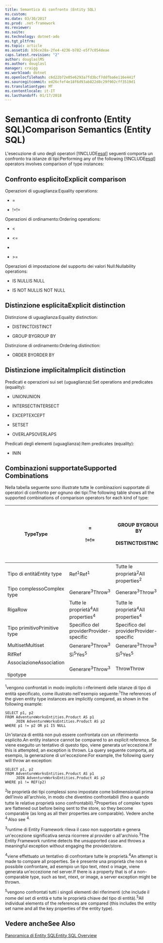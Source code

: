 ```yaml
---
title: Semantica di confronto (Entity SQL)
ms.custom: 
ms.date: 03/30/2017
ms.prod: .net-framework
ms.reviewer: 
ms.suite: 
ms.technology: dotnet-ado
ms.tgt_pltfrm: 
ms.topic: article
ms.assetid: b36ce28a-2fe4-4236-b782-e5f7c054deae
caps.latest.revision: "2"
author: douglaslMS
ms.author: douglasl
manager: craigg
ms.workload: dotnet
ms.openlocfilehash: c6d22b72e05e6293a7fd3bcf7ddfba6e116e441f
ms.sourcegitcommit: ed26cfef4e18f6d93ab822d8c29f902cff3519d1
ms.translationtype: MT
ms.contentlocale: it-IT
ms.lasthandoff: 01/17/2018
---
```

# <a name="comparison-semantics-entity-sql"></a><span data-ttu-id="ea086-102">Semantica di confronto (Entity SQL)</span><span class="sxs-lookup"><span data-stu-id="ea086-102">Comparison Semantics (Entity SQL)</span></span>
<span data-ttu-id="ea086-103">L'esecuzione di uno degli operatori [!INCLUDE[esql](../../../../../../includes/esql-md.md)] seguenti comporta un confronto tra istanze di tipi:</span><span class="sxs-lookup"><span data-stu-id="ea086-103">Performing any of the following [!INCLUDE[esql](../../../../../../includes/esql-md.md)] operators involves comparison of type instances:</span></span>  
  
## <a name="explicit-comparison"></a><span data-ttu-id="ea086-104">Confronto esplicito</span><span class="sxs-lookup"><span data-stu-id="ea086-104">Explicit comparison</span></span>  
 <span data-ttu-id="ea086-105">Operazioni di uguaglianza:</span><span class="sxs-lookup"><span data-stu-id="ea086-105">Equality operations:</span></span>  
  
-   =  
  
-   <span data-ttu-id="ea086-106">!=</span><span class="sxs-lookup"><span data-stu-id="ea086-106">!=</span></span>  
  
 <span data-ttu-id="ea086-107">Operazioni di ordinamento:</span><span class="sxs-lookup"><span data-stu-id="ea086-107">Ordering operations:</span></span>  
  
-   <  
  
-   \<=  
  
-   >  
  
-   \>=  
  
 <span data-ttu-id="ea086-108">Operazioni di impostazione del supporto dei valori Null:</span><span class="sxs-lookup"><span data-stu-id="ea086-108">Nullability operations:</span></span>  
  
-   <span data-ttu-id="ea086-109">IS NULL</span><span class="sxs-lookup"><span data-stu-id="ea086-109">IS NULL</span></span>  
  
-   <span data-ttu-id="ea086-110">IS NOT NULL</span><span class="sxs-lookup"><span data-stu-id="ea086-110">IS NOT NULL</span></span>  
  
## <a name="explicit-distinction"></a><span data-ttu-id="ea086-111">Distinzione esplicita</span><span class="sxs-lookup"><span data-stu-id="ea086-111">Explicit distinction</span></span>  
 <span data-ttu-id="ea086-112">Distinzione di uguaglianza:</span><span class="sxs-lookup"><span data-stu-id="ea086-112">Equality distinction:</span></span>  
  
-   <span data-ttu-id="ea086-113">DISTINCT</span><span class="sxs-lookup"><span data-stu-id="ea086-113">DISTINCT</span></span>  
  
-   <span data-ttu-id="ea086-114">GROUP BY</span><span class="sxs-lookup"><span data-stu-id="ea086-114">GROUP BY</span></span>  
  
 <span data-ttu-id="ea086-115">Distinzione di ordinamento:</span><span class="sxs-lookup"><span data-stu-id="ea086-115">Ordering distinction:</span></span>  
  
-   <span data-ttu-id="ea086-116">ORDER BY</span><span class="sxs-lookup"><span data-stu-id="ea086-116">ORDER BY</span></span>  
  
## <a name="implicit-distinction"></a><span data-ttu-id="ea086-117">Distinzione implicita</span><span class="sxs-lookup"><span data-stu-id="ea086-117">Implicit distinction</span></span>  
 <span data-ttu-id="ea086-118">Predicati e operazioni sui set (uguaglianza):</span><span class="sxs-lookup"><span data-stu-id="ea086-118">Set operations and predicates (equality):</span></span>  
  
-   <span data-ttu-id="ea086-119">UNION</span><span class="sxs-lookup"><span data-stu-id="ea086-119">UNION</span></span>  
  
-   <span data-ttu-id="ea086-120">INTERSECT</span><span class="sxs-lookup"><span data-stu-id="ea086-120">INTERSECT</span></span>  
  
-   <span data-ttu-id="ea086-121">EXCEPT</span><span class="sxs-lookup"><span data-stu-id="ea086-121">EXCEPT</span></span>  
  
-   <span data-ttu-id="ea086-122">SET</span><span class="sxs-lookup"><span data-stu-id="ea086-122">SET</span></span>  
  
-   <span data-ttu-id="ea086-123">OVERLAPS</span><span class="sxs-lookup"><span data-stu-id="ea086-123">OVERLAPS</span></span>  
  
 <span data-ttu-id="ea086-124">Predicati degli elementi (uguaglianza):</span><span class="sxs-lookup"><span data-stu-id="ea086-124">Item predicates (equality):</span></span>  
  
-   <span data-ttu-id="ea086-125">IN</span><span class="sxs-lookup"><span data-stu-id="ea086-125">IN</span></span>  
  
## <a name="supported-combinations"></a><span data-ttu-id="ea086-126">Combinazioni supportate</span><span class="sxs-lookup"><span data-stu-id="ea086-126">Supported Combinations</span></span>  
 <span data-ttu-id="ea086-127">Nella tabella seguente sono illustrate tutte le combinazioni supportate di operatori di confronto per ognuno dei tipi:</span><span class="sxs-lookup"><span data-stu-id="ea086-127">The following table shows all the supported combinations of comparison operators for each kind of type:</span></span>  
  
|<span data-ttu-id="ea086-128">**Type**</span><span class="sxs-lookup"><span data-stu-id="ea086-128">**Type**</span></span>|**=**<br /><br /> <span data-ttu-id="ea086-129">**!=**</span><span class="sxs-lookup"><span data-stu-id="ea086-129">**!=**</span></span>|<span data-ttu-id="ea086-130">**GROUP BY**</span><span class="sxs-lookup"><span data-stu-id="ea086-130">**GROUP BY**</span></span><br /><br /> <span data-ttu-id="ea086-131">**DISTINCT**</span><span class="sxs-lookup"><span data-stu-id="ea086-131">**DISTINCT**</span></span>|<span data-ttu-id="ea086-132">**UNION**</span><span class="sxs-lookup"><span data-stu-id="ea086-132">**UNION**</span></span><br /><br /> <span data-ttu-id="ea086-133">**INTERSECT**</span><span class="sxs-lookup"><span data-stu-id="ea086-133">**INTERSECT**</span></span><br /><br /> <span data-ttu-id="ea086-134">**EXCEPT**</span><span class="sxs-lookup"><span data-stu-id="ea086-134">**EXCEPT**</span></span><br /><br /> <span data-ttu-id="ea086-135">**SET**</span><span class="sxs-lookup"><span data-stu-id="ea086-135">**SET**</span></span><br /><br /> <span data-ttu-id="ea086-136">**OVERLAPS**</span><span class="sxs-lookup"><span data-stu-id="ea086-136">**OVERLAPS**</span></span>|<span data-ttu-id="ea086-137">**IN**</span><span class="sxs-lookup"><span data-stu-id="ea086-137">**IN**</span></span>|<span data-ttu-id="ea086-138">**<   <=**</span><span class="sxs-lookup"><span data-stu-id="ea086-138">**<   <=**</span></span><br /><br /> <span data-ttu-id="ea086-139">**>   >=**</span><span class="sxs-lookup"><span data-stu-id="ea086-139">**>   >=**</span></span>|<span data-ttu-id="ea086-140">**ORDER BY**</span><span class="sxs-lookup"><span data-stu-id="ea086-140">**ORDER BY**</span></span>|<span data-ttu-id="ea086-141">**È NULL**</span><span class="sxs-lookup"><span data-stu-id="ea086-141">**IS NULL**</span></span><br /><br /> <span data-ttu-id="ea086-142">**NON È NULL**</span><span class="sxs-lookup"><span data-stu-id="ea086-142">**IS NOT NULL**</span></span>|  
|-|-|-|-|-|-|-|-|  
|<span data-ttu-id="ea086-143">Tipo di entità</span><span class="sxs-lookup"><span data-stu-id="ea086-143">Entity type</span></span>|<span data-ttu-id="ea086-144">Ref<sup>1</sup></span><span class="sxs-lookup"><span data-stu-id="ea086-144">Ref<sup>1</sup></span></span>|<span data-ttu-id="ea086-145">Tutte le proprietà<sup>2</sup></span><span class="sxs-lookup"><span data-stu-id="ea086-145">All properties<sup>2</sup></span></span>|<span data-ttu-id="ea086-146">Tutte le proprietà<sup>2</sup></span><span class="sxs-lookup"><span data-stu-id="ea086-146">All properties<sup>2</sup></span></span>|<span data-ttu-id="ea086-147">Tutte le proprietà<sup>2</sup></span><span class="sxs-lookup"><span data-stu-id="ea086-147">All properties<sup>2</sup></span></span>|<span data-ttu-id="ea086-148">Generare<sup>3</sup></span><span class="sxs-lookup"><span data-stu-id="ea086-148">Throw<sup>3</sup></span></span>|<span data-ttu-id="ea086-149">Generare<sup>3</sup></span><span class="sxs-lookup"><span data-stu-id="ea086-149">Throw<sup>3</sup></span></span>|<span data-ttu-id="ea086-150">Ref<sup>1</sup></span><span class="sxs-lookup"><span data-stu-id="ea086-150">Ref<sup>1</sup></span></span>|  
|<span data-ttu-id="ea086-151">Tipo complesso</span><span class="sxs-lookup"><span data-stu-id="ea086-151">Complex type</span></span>|<span data-ttu-id="ea086-152">Generare<sup>3</sup></span><span class="sxs-lookup"><span data-stu-id="ea086-152">Throw<sup>3</sup></span></span>|<span data-ttu-id="ea086-153">Generare<sup>3</sup></span><span class="sxs-lookup"><span data-stu-id="ea086-153">Throw<sup>3</sup></span></span>|<span data-ttu-id="ea086-154">Generare<sup>3</sup></span><span class="sxs-lookup"><span data-stu-id="ea086-154">Throw<sup>3</sup></span></span>|<span data-ttu-id="ea086-155">Generare<sup>3</sup></span><span class="sxs-lookup"><span data-stu-id="ea086-155">Throw<sup>3</sup></span></span>|<span data-ttu-id="ea086-156">Generare<sup>3</sup></span><span class="sxs-lookup"><span data-stu-id="ea086-156">Throw<sup>3</sup></span></span>|<span data-ttu-id="ea086-157">Generare<sup>3</sup></span><span class="sxs-lookup"><span data-stu-id="ea086-157">Throw<sup>3</sup></span></span>|<span data-ttu-id="ea086-158">Generare<sup>3</sup></span><span class="sxs-lookup"><span data-stu-id="ea086-158">Throw<sup>3</sup></span></span>|  
|<span data-ttu-id="ea086-159">Riga</span><span class="sxs-lookup"><span data-stu-id="ea086-159">Row</span></span>|<span data-ttu-id="ea086-160">Tutte le proprietà<sup>4</sup></span><span class="sxs-lookup"><span data-stu-id="ea086-160">All properties<sup>4</sup></span></span>|<span data-ttu-id="ea086-161">Tutte le proprietà<sup>4</sup></span><span class="sxs-lookup"><span data-stu-id="ea086-161">All properties<sup>4</sup></span></span>|<span data-ttu-id="ea086-162">Tutte le proprietà<sup>4</sup></span><span class="sxs-lookup"><span data-stu-id="ea086-162">All properties<sup>4</sup></span></span>|<span data-ttu-id="ea086-163">Generare<sup>3</sup></span><span class="sxs-lookup"><span data-stu-id="ea086-163">Throw<sup>3</sup></span></span>|<span data-ttu-id="ea086-164">Generare<sup>3</sup></span><span class="sxs-lookup"><span data-stu-id="ea086-164">Throw<sup>3</sup></span></span>|<span data-ttu-id="ea086-165">Tutte le proprietà<sup>4</sup></span><span class="sxs-lookup"><span data-stu-id="ea086-165">All properties<sup>4</sup></span></span>|<span data-ttu-id="ea086-166">Generare<sup>3</sup></span><span class="sxs-lookup"><span data-stu-id="ea086-166">Throw<sup>3</sup></span></span>|  
|<span data-ttu-id="ea086-167">Tipo primitivo</span><span class="sxs-lookup"><span data-stu-id="ea086-167">Primitive type</span></span>|<span data-ttu-id="ea086-168">Specifico del provider</span><span class="sxs-lookup"><span data-stu-id="ea086-168">Provider-specific</span></span>|<span data-ttu-id="ea086-169">Specifico del provider</span><span class="sxs-lookup"><span data-stu-id="ea086-169">Provider-specific</span></span>|<span data-ttu-id="ea086-170">Specifico del provider</span><span class="sxs-lookup"><span data-stu-id="ea086-170">Provider-specific</span></span>|<span data-ttu-id="ea086-171">Specifico del provider</span><span class="sxs-lookup"><span data-stu-id="ea086-171">Provider-specific</span></span>|<span data-ttu-id="ea086-172">Specifico del provider</span><span class="sxs-lookup"><span data-stu-id="ea086-172">Provider-specific</span></span>|<span data-ttu-id="ea086-173">Specifico del provider</span><span class="sxs-lookup"><span data-stu-id="ea086-173">Provider-specific</span></span>|<span data-ttu-id="ea086-174">Specifico del provider</span><span class="sxs-lookup"><span data-stu-id="ea086-174">Provider-specific</span></span>|  
|<span data-ttu-id="ea086-175">Multiset</span><span class="sxs-lookup"><span data-stu-id="ea086-175">Multiset</span></span>|<span data-ttu-id="ea086-176">Generare<sup>3</sup></span><span class="sxs-lookup"><span data-stu-id="ea086-176">Throw<sup>3</sup></span></span>|<span data-ttu-id="ea086-177">Generare<sup>3</sup></span><span class="sxs-lookup"><span data-stu-id="ea086-177">Throw<sup>3</sup></span></span>|<span data-ttu-id="ea086-178">Generare<sup>3</sup></span><span class="sxs-lookup"><span data-stu-id="ea086-178">Throw<sup>3</sup></span></span>|<span data-ttu-id="ea086-179">Generare<sup>3</sup></span><span class="sxs-lookup"><span data-stu-id="ea086-179">Throw<sup>3</sup></span></span>|<span data-ttu-id="ea086-180">Generare<sup>3</sup></span><span class="sxs-lookup"><span data-stu-id="ea086-180">Throw<sup>3</sup></span></span>|<span data-ttu-id="ea086-181">Generare<sup>3</sup></span><span class="sxs-lookup"><span data-stu-id="ea086-181">Throw<sup>3</sup></span></span>|<span data-ttu-id="ea086-182">Generare<sup>3</sup></span><span class="sxs-lookup"><span data-stu-id="ea086-182">Throw<sup>3</sup></span></span>|  
|<span data-ttu-id="ea086-183">Rif</span><span class="sxs-lookup"><span data-stu-id="ea086-183">Ref</span></span>|<span data-ttu-id="ea086-184">Sì<sup>5</sup></span><span class="sxs-lookup"><span data-stu-id="ea086-184">Yes<sup>5</sup></span></span>|<span data-ttu-id="ea086-185">Sì<sup>5</sup></span><span class="sxs-lookup"><span data-stu-id="ea086-185">Yes<sup>5</sup></span></span>|<span data-ttu-id="ea086-186">Sì<sup>5</sup></span><span class="sxs-lookup"><span data-stu-id="ea086-186">Yes<sup>5</sup></span></span>|<span data-ttu-id="ea086-187">Sì<sup>5</sup></span><span class="sxs-lookup"><span data-stu-id="ea086-187">Yes<sup>5</sup></span></span>|<span data-ttu-id="ea086-188">Throw</span><span class="sxs-lookup"><span data-stu-id="ea086-188">Throw</span></span>|<span data-ttu-id="ea086-189">Throw</span><span class="sxs-lookup"><span data-stu-id="ea086-189">Throw</span></span>|<span data-ttu-id="ea086-190">Sì<sup>5</sup></span><span class="sxs-lookup"><span data-stu-id="ea086-190">Yes<sup>5</sup></span></span>|  
|<span data-ttu-id="ea086-191">Associazione</span><span class="sxs-lookup"><span data-stu-id="ea086-191">Association</span></span><br /><br /> <span data-ttu-id="ea086-192">tipo</span><span class="sxs-lookup"><span data-stu-id="ea086-192">type</span></span>|<span data-ttu-id="ea086-193">Generare<sup>3</sup></span><span class="sxs-lookup"><span data-stu-id="ea086-193">Throw<sup>3</sup></span></span>|<span data-ttu-id="ea086-194">Throw</span><span class="sxs-lookup"><span data-stu-id="ea086-194">Throw</span></span>|<span data-ttu-id="ea086-195">Throw</span><span class="sxs-lookup"><span data-stu-id="ea086-195">Throw</span></span>|<span data-ttu-id="ea086-196">Throw</span><span class="sxs-lookup"><span data-stu-id="ea086-196">Throw</span></span>|<span data-ttu-id="ea086-197">Generare<sup>3</sup></span><span class="sxs-lookup"><span data-stu-id="ea086-197">Throw<sup>3</sup></span></span>|<span data-ttu-id="ea086-198">Generare<sup>3</sup></span><span class="sxs-lookup"><span data-stu-id="ea086-198">Throw<sup>3</sup></span></span>|<span data-ttu-id="ea086-199">Generare<sup>3</sup></span><span class="sxs-lookup"><span data-stu-id="ea086-199">Throw<sup>3</sup></span></span>|  
  
 <span data-ttu-id="ea086-200"><sup>1</sup>vengono confrontati in modo implicito i riferimenti delle istanze di tipo di entità specificato, come illustrato nell'esempio seguente:</span><span class="sxs-lookup"><span data-stu-id="ea086-200"><sup>1</sup>The references of the given entity type instances are implicitly compared, as shown in the following example:</span></span>  
  
```  
SELECT p1, p2   
FROM AdventureWorksEntities.Product AS p1   
     JOIN AdventureWorksEntities.Product AS p2   
WHERE p1 != p2 OR p1 IS NULL  
```  
  
 <span data-ttu-id="ea086-201">Un'istanza di entità non può essere confrontata con un riferimento esplicito.</span><span class="sxs-lookup"><span data-stu-id="ea086-201">An entity instance cannot be compared to an explicit reference.</span></span> <span data-ttu-id="ea086-202">Se viene eseguito un tentativo di questo tipo, viene generata un'eccezione.</span><span class="sxs-lookup"><span data-stu-id="ea086-202">If this is attempted, an exception is thrown.</span></span> <span data-ttu-id="ea086-203">La query seguente comporta, ad esempio, la generazione di un'eccezione:</span><span class="sxs-lookup"><span data-stu-id="ea086-203">For example, the following query will throw an exception:</span></span>  
  
```  
SELECT p1, p2   
FROM AdventureWorksEntities.Product AS p1   
     JOIN AdventureWorksEntities.Product AS p2   
WHERE p1 != REF(p2)  
```  
  
 <span data-ttu-id="ea086-204"><sup>2</sup>le proprietà dei tipi complessi sono impostate come bidimensionali prima dell'invio all'archivio, in modo che diventino confrontabili (fino a quando tutte le relative proprietà sono confrontabili).</span><span class="sxs-lookup"><span data-stu-id="ea086-204"><sup>2</sup>Properties of complex types are flattened out before being sent to the store, so they become comparable (as long as all their properties are comparable).</span></span> <span data-ttu-id="ea086-205">Vedere anche <sup>4.</sup></span><span class="sxs-lookup"><span data-stu-id="ea086-205">Also see <sup>4.</sup></span></span>  
  
 <span data-ttu-id="ea086-206"><sup>3</sup>runtime di Entity Framework rileva il caso non supportato e genera un'eccezione significativa senza ricorrere al provider o all'archivio.</span><span class="sxs-lookup"><span data-stu-id="ea086-206"><sup>3</sup>The Entity Framework runtime detects the unsupported case and throws a meaningful exception without engaging the provider/store.</span></span>  
  
 <span data-ttu-id="ea086-207"><sup>4</sup>viene effettuato un tentativo di confrontare tutte le proprietà.</span><span class="sxs-lookup"><span data-stu-id="ea086-207"><sup>4</sup>An attempt is made to compare all properties.</span></span> <span data-ttu-id="ea086-208">Se è presente una proprietà che non è possibile confrontare, ad esempio un tipo text, ntext o image, viene generata un'eccezione nel server.</span><span class="sxs-lookup"><span data-stu-id="ea086-208">If there is a property that is of a non-comparable type, such as text, ntext, or image, a server exception might be thrown.</span></span>  
  
 <span data-ttu-id="ea086-209"><sup>5</sup>vengono confrontati tutti i singoli elementi dei riferimenti (che include il nome del set di entità e tutte le proprietà chiave del tipo di entità).</span><span class="sxs-lookup"><span data-stu-id="ea086-209"><sup>5</sup>All individual elements of the references are compared (this includes the entity set name and all the key properties of the entity type).</span></span>  
  
## <a name="see-also"></a><span data-ttu-id="ea086-210">Vedere anche</span><span class="sxs-lookup"><span data-stu-id="ea086-210">See Also</span></span>  
 [<span data-ttu-id="ea086-211">Panoramica di Entity SQL</span><span class="sxs-lookup"><span data-stu-id="ea086-211">Entity SQL Overview</span></span>](../../../../../../docs/framework/data/adonet/ef/language-reference/entity-sql-overview.md)
